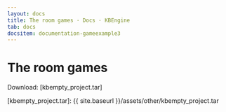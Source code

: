 ```yaml
---
layout: docs
title: The room games · Docs · KBEngine
tab: docs
docsitem: documentation-gameexample3
---
```


The room games
====================

Download: 
[kbempty_project.tar]



[kbempty_project.tar]: {{ site.baseurl }}/assets/other/kbempty_project.tar